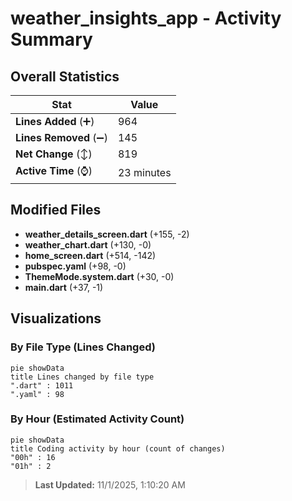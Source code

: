 # weather_insights_app - Activity Summary 

## Overall Statistics

| Stat                   | Value                                                             |
| ---------------------- | ----------------------------------------------------------------- |
| **Lines Added** (➕)   | 964                                          |
| **Lines Removed** (➖) | 145                                        |
| **Net Change** (↕)    | 819                |
| **Active Time** (⌚)   | 23 minutes |


## Modified Files
- **weather_details_screen.dart** (+155, -2)
- **weather_chart.dart** (+130, -0)
- **home_screen.dart** (+514, -142)
- **pubspec.yaml** (+98, -0)
- **ThemeMode.system.dart** (+30, -0)
- **main.dart** (+37, -1)

## Visualizations

### By File Type (Lines Changed)

```mermaid
pie showData
title Lines changed by file type
".dart" : 1011
".yaml" : 98
```

### By Hour (Estimated Activity Count)

```mermaid
pie showData
title Coding activity by hour (count of changes)
"00h" : 16
"01h" : 2
```


> **Last Updated:** 11/1/2025, 1:10:20 AM